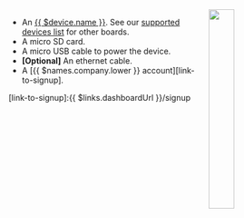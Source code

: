<img style="float: right;padding-left: 10px;" src="/img/{{ $device.id }}/{{ $device.id }}.webp" width="30%">

* An [{{ $device.name }}](https://www.asus.com/networking-iot-servers/aiot-industrial-solutions/tinker-series/tinker-board/). See our [supported devices list][supportedDevicesList] for other boards.
* A micro SD card.
* A micro USB cable to power the device.
* **[Optional]** An ethernet cable.
* A [{{ $names.company.lower }} account][link-to-signup].

[supportedDevicesList]:/reference/hardware/devices/
[link-to-signup]:{{ $links.dashboardUrl }}/signup